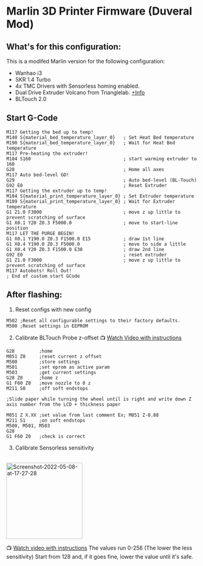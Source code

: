 # Marlin 3D Printer Firmware (Duveral Mod)
## What's for this configuration:
This is a modifed Marlin version for the following configuration:
- Wanhao i3
- SKR 1.4 Turbo
- 4x TMC Drivers with Sensorless homing enabled.
- Dual Drive Extruder Volcano from Trianglelab. [+Info](https://es.aliexpress.com/item/32946674846.html?gatewayAdapt=glo2esp)
- BLTouch 2.0

## Start G-Code
```gcode
M117 Getting the bed up to temp!
M140 S{material_bed_temperature_layer_0}   ; Set Heat Bed temperature
M190 S{material_bed_temperature_layer_0}   ; Wait for Heat Bed temperature
M117 Pre-heating the extruder!
M104 S160                                  ; start warming extruder to 160
G28                                        ; Home all axes
M117 Auto bed-level GO!
G29                                        ; Auto bed-level (BL-Touch)
G92 E0                                     ; Reset Extruder
M117 Getting the extruder up to temp!
M104 S{material_print_temperature_layer_0} ; Set Extruder temperature
M109 S{material_print_temperature_layer_0} ; Wait for Extruder temperature
G1 Z1.0 F3000                              ; move z up little to prevent scratching of surface
G1 X0.1 Y20 Z0.3 F5000.0                   ; move to start-line position
M117 LET THE PURGE BEGIN!
G1 X0.1 Y190.0 Z0.3 F1500.0 E15            ; draw 1st line
G1 X0.4 Y190.0 Z0.3 F5000.0                ; move to side a little
G1 X0.4 Y20 Z0.3 F1500.0 E30               ; draw 2nd line
G92 E0                                     ; reset extruder
G1 Z1.0 F3000                              ; move z up little to prevent scratching of surface
M117 Autobots! Roll Out!
; End of custom start GCode
```
## After flashing:
1. Reset configs with new config
```gcode
M502 ;Reset all configurable settings to their factory defaults.
M500 ;Reset settings in EEPROM
```

2. Calibrate BLTouch Probe z-offset
:tv: [Watch Video with instructions](https://www.youtube.com/watch?v=y_1Kg45APko)
```gcode
G28         ;home
M851 Z0     ;reset current z offset
M500        ;store settings
M501        ;set eprom as active param
M503        ;get current settings
G28 Z0      ;home z
G1 F60 Z0   ;move nozzle to 0 z
M211 S0     ;off soft endstops

;Slide paper while turning the wheel until is right and write down Z axis number from the LCD + thickness paper

M851 Z X.XX ;set value from last comment Ex; M851 Z-0.88
M211 S1     ;on soft endstops
M500, M501, M503
G28
G1 F60 Z0   ;check is correct
```

3. Calibrate Sensorless sensitivity
<br>
<a href="https://ibb.co/4TxN6Ng"><img height="200" src="https://i.ibb.co/NjzY8Yn/Screenshot-2022-05-08-at-17-27-28.png" alt="Screenshot-2022-05-08-at-17-27-28" border="0"></a>

:tv: [Watch video with instructions](https://www.youtube.com/watch?v=0PEGNj5m90o)
The values run 0-256 (The lower the less sensitivity)
Start from 128 and, if it goes fine, lower the value until it's safe.  


